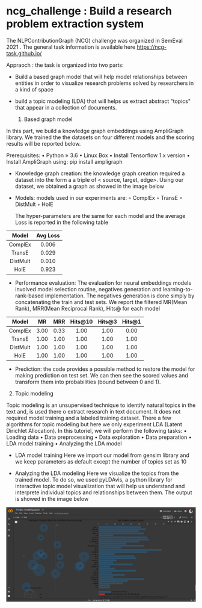 # ncg_challenge : Build a research problem extraction system
The NLPContributionGraph (NCG) challenge was organized in SemEval 2021 . The general task information is available here https://ncg-task.github.io/



  Appraoch : the task is organized into two parts:

  - Build a based graph model that will help model relationships between entities in order to visualize research problems solved by researchers in a kind of space
  - build a topic modeling (LDA) that will helps us extract abstract "topics" that appear in a collection of documents.



    1. Based graph model

In this part, we build a knowledge graph embeddings using AmpliGraph library. We trained the the datasets on four different models and the scoring results will be reported below.

Prerequisites:
    • Python ≥ 3.6
    • Linux Box
    • Install Tensorflow 1.x version
    • Install AmpliGraph using: pip install ampligraph
      

  -  Knowledge graph creation: the knowledge graph creation required a dataset into the form a a triple of < source, target, edge>. Using our dataset, we obtained a graph as showed in the image below
      
  - Models: models used in our experiments are: 
        ◦ ComplEx
        ◦ TransE
        ◦ DistMult
        ◦ HolE
        
       The hyper-parameters are the same for each model and the average Loss is reported in the following table
    
| Model       |Avg Loss|
| :----------:|:----:  | 
| ComplEx     | 0.006  | 
| TransE      | 0.029  | 
| DistMult    | 0.010  |
| HolE        | 0.923  |



  - Performance evaluation: The evaluation for neural embeddings models involved model selection routine, negatives generation and learning-to-rank-based implementation. The negatives generation is done simply by concatenating the train and test sets. We report the filtered MR(Mean Rank), MRR(Mean Reciprocal Rank), Hits@ for each model
    
| Model   | MR   |MRR   |Hits@10|Hits@3| Hits@1|
| :----------:|:----:| :---:| :---: | :---:| :----:|
| ComplEx     | 3.00 | 0.33 |  1.00 | 1.00 | 0.00  |
| TransE      | 1.00 | 1.00 |  1.00 | 1.00 | 1.00  | 
| DistMult    | 1.00 | 1.00 | 1.00  | 1.00 | 1.00  |
| HolE        | 1.00 | 1.00 | 1.00  | 1.00 | 1.00  |


      
  -  Prediction: the code provides a possible method to restore the model for making prediction on test set. We can then see the scored values and transform them into probabilities (bound between 0 and 1).



   2. Topic modeling

Topic modeling is an unsupervised technique to identify natural topics in the text and, is used there o extract research in text document. It does not required model training and a labeled training dataset. There a few algorithms for topic modeling but here we only experiment LDA (Latent Dirichlet Allocation). In this tutoriel, we will perform the following tasks:
    • Loading data
    • Data preprocessing
    • Data exploration
    • Data preparation
    • LDA model training
    • Analyzing the LDA model
      

   - LDA model training
   Here we import our model from gensim library and we keep parameters as default except the number of topics set as 10

   - Analyzing the LDA modeling
Here we visualize the topics from the trained model. To do so, we used pyLDAvis, a python library for interactive topic model visualization that will help us understand and interprete individual topics and relationships between them. The output is showed in the image below

![alt text](image.png)
       